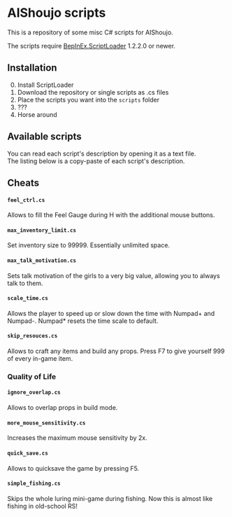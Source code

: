 # AIShoujo scripts

This is a repository of some misc C# scripts for AIShoujo.

The scripts require [BepInEx.ScriptLoader](https://github.com/denikson/BepInEx.ScriptLoader) 1.2.2.0 or newer.

## Installation

0. Install ScriptLoader
1. Download the repository or single scripts as .cs files
2. Place the scripts you want into the `scripts` folder
3. ???
4. Horse around

## Available scripts

You can read each script's description by opening it as a text file.  
The listing below is a copy-paste of each script's description.

## Cheats

#### `feel_ctrl.cs`

Allows to fill the Feel Gauge during H with the additional mouse buttons.

#### `max_inventory_limit.cs`

Set inventory size to 99999. Essentially unlimited space.

#### `max_talk_motivation.cs`

Sets talk motivation of the girls to a very big value, allowing you to always talk to them.

#### `scale_time.cs`

Allows the player to speed up or slow down the time with Numpad+ and Numpad-. Numpad* resets the time scale to default.

#### `skip_resouces.cs`

Allows to craft any items and build any props. Press F7 to give yourself 999 of every in-game item.

### Quality of Life

#### `ignore_overlap.cs`

Allows to overlap props in build mode.

#### `more_mouse_sensitivity.cs`

Increases the maximum mouse sensitivity by 2x.

#### `quick_save.cs`

Allows to quicksave the game by pressing F5.

#### `simple_fishing.cs`

Skips the whole luring mini-game during fishing. Now this is almost like fishing in old-school RS!